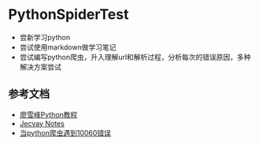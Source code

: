# PythonSpiderTest
- 尝新学习python
- 尝试使用markdown做学习笔记
- 尝试编写python爬虫，升入理解url和解析过程，分析每次的错误原因，多种解决方案尝试

## 参考文档
- [廖雪峰Python教程](https://www.liaoxuefeng.com/wiki/0014316089557264a6b348958f449949df42a6d3a2e542c000)
- [Jecvay Notes](https://jecvay.com/archive)
- [当python爬虫遇到10060错误](http://blog.csdn.net/wetest_tencent/article/details/51272981)
